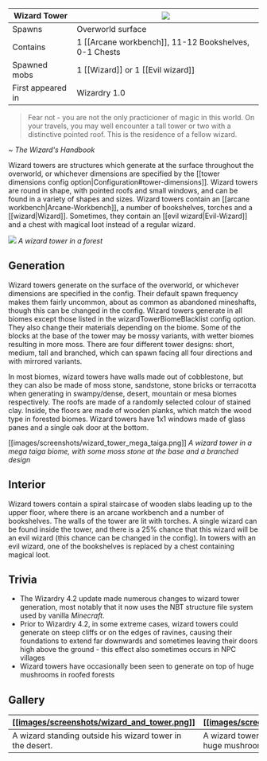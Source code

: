 | Wizard Tower | ![](https://github.com/Electroblob77/Wizardry/blob/1.12.2/src/main/resources/assets/ebwizardry/textures/integration/antiqueatlas/wizard_tower.png) |
| --- | --- |
| Spawns | Overworld surface |
| Contains | 1 [[Arcane workbench]], 11-12 Bookshelves, 0-1 Chests |
| Spawned mobs | 1 [[Wizard]] or 1 [[Evil wizard]] |
| First appeared in | Wizardry 1.0 |

> Fear not - you are not the only practicioner of magic in this world. On your travels, you may well encounter a tall tower or two with a distinctive pointed roof. This is the residence of a fellow wizard.

~ _The Wizard's Handbook_

Wizard towers are structures which generate at the surface throughout the overworld, or whichever dimensions are specified by the [[tower dimensions config option|Configuration#tower-dimensions]]. Wizard towers are round in shape, with pointed roofs and small windows, and can be found in a variety of shapes and sizes. Wizard towers contain an [[arcane workbench|Arcane-Workbench]], a number of bookshelves, torches and a [[wizard|Wizard]]. Sometimes, they contain an [[evil wizard|Evil-Wizard]] and a chest with magical loot instead of a regular wizard.

![](https://media.forgecdn.net/attachments/202/397/2017-01-16_20.png)
_A wizard tower in a forest_

## Generation
Wizard towers generate on the surface of the overworld, or whichever dimensions are specified in the config. Their default spawn frequency makes them fairly uncommon, about as common as abandoned mineshafts, though this can be changed in the config. Wizard towers generate in all biomes except those listed in the wizardTowerBiomeBlacklist config option. They also change their materials depending on the biome. Some of the blocks at the base of the tower may be mossy variants, with wetter biomes resulting in more moss. There are four different tower designs: short, medium, tall and branched, which can spawn facing all four directions and with mirrored variants. 

In most biomes, wizard towers have walls made out of cobblestone, but they can also be made of moss stone, sandstone, stone bricks or terracotta when generating in swampy/dense, desert, mountain or mesa biomes respectively. The roofs are made of a randomly selected colour of stained clay. Inside, the floors are made of wooden planks, which match the wood type in forested biomes. Wizard towers have 1x1 windows made of glass panes and a single oak door at the bottom.

[[images/screenshots/wizard_tower_mega_taiga.png]]
_A wizard tower in a mega taiga biome, with some moss stone at the base and a branched design_

## Interior
Wizard towers contain a spiral staircase of wooden slabs leading up to the upper floor, where there is an arcane workbench and a number of bookshelves. The walls of the tower are lit with torches. A single wizard can be found inside the tower, and there is a 25% chance that this wizard will be an evil wizard (this chance can be changed in the config). In towers with an evil wizard, one of the bookshelves is replaced by a chest containing magical loot.

## Trivia
- The Wizardry 4.2 update made numerous changes to wizard tower generation, most notably that it now uses the NBT structure file system used by vanilla _Minecraft_.
- Prior to Wizardry 4.2, in some extreme cases, wizard towers could generate on steep cliffs or on the edges of ravines, causing their foundations to extend far downwards and sometimes leaving their doors high above the ground - this effect also sometimes occurs in NPC villages
- Wizard towers have occasionally been seen to generate on top of huge mushrooms in roofed forests

## Gallery
| [[[images/screenshots/wizard_and_tower.png]]](https://github.com/Electroblob77/Wizardry/wiki/images/screenshots/wizard_and_tower.png) | [[[images/screenshots/mushroom_tower.png]]](https://github.com/Electroblob77/Wizardry/wiki/images/screenshots/mushroom_tower.png) |
|---|---|
| A wizard standing outside his wizard tower in the desert. | A wizard tower that has generated on top of a huge mushroom. |
